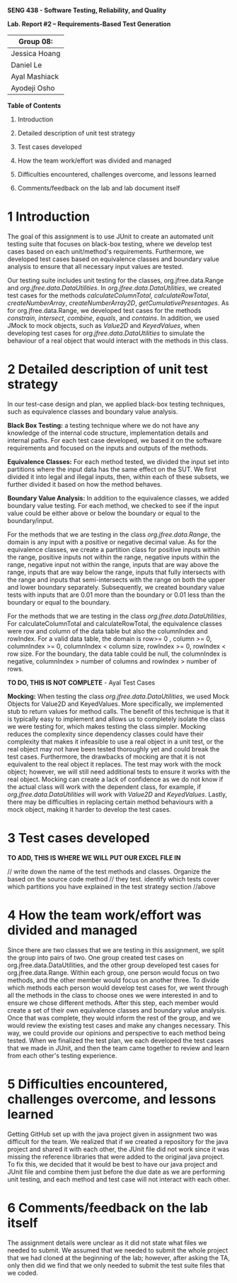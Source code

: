 **SENG 438 - Software Testing, Reliability, and Quality**

**Lab. Report \#2 – Requirements-Based Test Generation**

| Group 08:      |
| -------------- |
| Jessica Hoang  |
| Daniel Le      |
| Ayal Mashiack  |
| Ayodeji Osho   |

**Table of Contents**

1. Introduction

2. Detailed description of unit test strategy

3. Test cases developed

4. How the team work/effort was divided and managed

5. Difficulties encountered, challenges overcome, and lessons
learned

6. Comments/feedback on the lab and lab document itself


# 1 Introduction

The goal of this assignment is to use JUnit to create an automated unit testing suite that focuses on black-box testing, where we develop test cases based on each unit/method's requirements. Furthermore, we developed test cases based on equivalence classes and boundary value analysis to ensure that all necessary input values are tested.  


Our testing suite includes unit testing for the classes, org.jfree.data.Range and _org.jfree.data.DataUtilities_. In _org.jfree.data.DataUtilities_, we created test cases for the methods _calculateColumnTotal_, _calculateRowTotal_, _createNumberArray_, _createNumberArray2D_, _getCumulativePresentages_. As for org.jfree.data.Range, we developed test cases for the methods _constrain_, _intersect_, _combine_, _equals_, and _contains_. In addition, we used JMock to mock objects, such as _Value2D_ and _KeyedValues_, when developing test cases for _org.jfree.data.DataUtilities_ to simulate the behaviour of a real object that would interact with the methods in this class. 

# 2 Detailed description of unit test strategy

In our test-case design and plan, we applied black-box testing techniques, such as equivalence classes and boundary value analysis. 

**Black Box Testing:** a testing technique where we do not have any knowledge of the internal code structure, implementation details and internal paths. For each test case developed, we based it on the software requirements and focused on the inputs and outputs of the methods. 

**Equivalence Classes:** For each method tested, we divided the input set into partitions where the input data has the same effect on the SUT. We first divided it into legal and illegal inputs, then, within each of these subsets, we further divided it based on how the method behaves. 

**Boundary Value Analysis:** In addition to the equivalence classes, we added boundary value testing. For each method, we checked to see if the input value could be either above or below the boundary or equal to the boundary/input. 

For the methods that we are testing in the class _org.jfree.data.Range_, the domain is any input with a positive or negative decimal value. As for the equivalence classes, we create a partition class for positive inputs within the range, positive inputs not within the range, negative inputs within the range, negative input not within the range, inputs that are way above the range, inputs that are way below the range, inputs that fully intersects with the range and inputs that semi-intersects with the range on both the upper and lower boundary separately. Subsequently, we created boundary value tests with inputs that are 0.01 more than the boundary or 0.01 less than the boundary or equal to the boundary. 

For the methods that we are testing in the class _org.jfree.data.DataUtilities_,  For calculateColumnTotal and calculateRowTotal, the equivalence classes were row and column of the data table but also the columnIndex and rowIndex. For a valid data table, the domain is row>= 0 , column >= 0, columnIndex >= 0, columnIndex < column size,  rowIndex >= 0, rowIndex < row size. For the boundary, the data table could be null, the columnIndex is negative, columnIndex > number of columns and rowIndex > number of rows.

**TO DO, THIS IS NOT COMPLETE** - Ayal Test Cases

**Mocking:**
When testing the class _org.jfree.data.DataUtilities_, we used Mock Objects for Value2D and KeyedValues. More specifically, we implemented stub to return values for method calls. The benefit of this technique is that it is typically easy to implement and allows us to completely isolate the class we were testing for, which makes testing the class simpler. Mocking reduces the complexity since dependency classes could have their complexity that makes it infeasible to use a real object in a unit test, or the real object may not have been tested thoroughly yet and could break the test cases. Furthermore, the drawbacks of mocking are that it is not equivalent to the real object it replaces. The test may work with the mock object; however, we will still need additional tests to ensure it works with the real object. Mocking can create a lack of confidence as we do not know if the actual class will work with the dependent class, for example, if _org.jfree.data.DataUtilities_ will work with _Value2D_ and _KeyedValues_. Lastly, there may be difficulties in replacing certain method behaviours with a mock object, making it harder to develop the test cases. 

# 3 Test cases developed

**TO ADD, THIS IS WHERE WE WILL PUT OUR EXCEL FILE IN**

// write down the name of the test methods and classes. Organize the based on
the source code method // they test. identify which tests cover which partitions
you have explained in the test strategy section //above

# 4 How the team work/effort was divided and managed

Since there are two classes that we are testing in this assignment, we split the group into pairs of two. One group created test cases on org.jfree.data.DataUtilities, and the other group developed test cases for org.jfree.data.Range. Within each group, one person would focus on two methods, and the other member would focus on another three. To divide which methods each person would develop test cases for, we went through all the methods in the class to choose ones we were interested in and to ensure we chose different methods. After this step, each member would create a set of their own equivalence classes and boundary value analysis. Once that was complete, they would inform the rest of the group, and we would review the existing test cases and make any changes necessary. This way, we could provide our opinions and perspective to each method being tested. When we finalized the test plan, we each developed the test cases that we made in JUnit, and then the team came together to review and learn from each other's testing experience. 

# 5 Difficulties encountered, challenges overcome, and lessons learned

Getting GitHub set up with the java project given in assignment two was difficult for the team. We realized that if we created a repository for the java project and shared it with each other, the JUnit file did not work since it was missing the reference libraries that were added to the original java project. To fix this, we decided that it would be best to have our java project and JUnit file and combine them just before the due date as we are performing unit testing, and each method and test case will not interact with each other. 

# 6 Comments/feedback on the lab itself

The assignment details were unclear as it did not state what files we needed to submit. We assumed that we needed to submit the whole project that we had cloned at the beginning of the lab; however, after asking the TA, only then did we find that we only needed to submit the test suite files that we coded.
